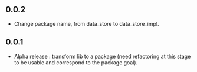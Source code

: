## 0.0.2

* Change package name, from data_store to data_store_impl.

## 0.0.1

* Alpha release : transform lib to a package (need refactoring at this stage to be usable and correspond to the package goal).

